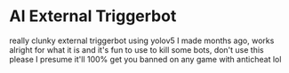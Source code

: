 # AI External Triggerbot
really clunky external triggerbot using yolov5 I made months ago, works alright for what it is and it's fun to use to kill some bots,
don't use this please I presume it'll 100% get you banned on any game with anticheat lol
